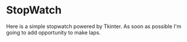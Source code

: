 # StopWatch
Here is a simple stopwatch powered by Tkinter. As soon as possible I'm going to add opportunity to make laps.
